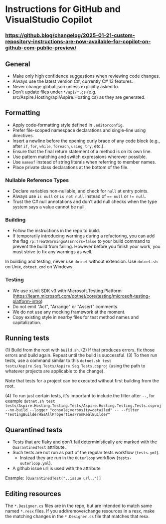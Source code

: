 # Instructions for GitHub and VisualStudio Copilot
### https://github.blog/changelog/2025-01-21-custom-repository-instructions-are-now-available-for-copilot-on-github-com-public-preview/

## General

* Make only high confidence suggestions when reviewing code changes.
* Always use the latest version C#, currently C# 13 features.
* Never change global.json unless explicitly asked to.
* Don't update files under `*/api/*.cs` (e.g. src/Aspire.Hosting/api/Aspire.Hosting.cs) as they are generated.

## Formatting

* Apply code-formatting style defined in `.editorconfig`.
* Prefer file-scoped namespace declarations and single-line using directives.
* Insert a newline before the opening curly brace of any code block (e.g., after `if`, `for`, `while`, `foreach`, `using`, `try`, etc.).
* Ensure that the final return statement of a method is on its own line.
* Use pattern matching and switch expressions wherever possible.
* Use `nameof` instead of string literals when referring to member names.
* Place private class declarations at the bottom of the file.

### Nullable Reference Types

* Declare variables non-nullable, and check for `null` at entry points.
* Always use `is null` or `is not null` instead of `== null` or `!= null`.
* Trust the C# null annotations and don't add null checks when the type system says a value cannot be null.

### Building

* Follow the instructions in the repo to build.
* If temporarily introducing warnings during a refactoring, you can add the flag `/p:TreatWarningsAsErrors=false` to your build command to prevent the build from failing. However before you finish your work, you must strive to fix any warnings as well.

In building and testing, never use `dotnet` without extension. Use `dotnet.sh` on Unix, `dotnet.cmd` on Windows.

### Testing

* We use xUnit SDK v3 with Microsoft.Testing.Platform (https://learn.microsoft.com/dotnet/core/testing/microsoft-testing-platform-intro)
* Do not emit "Act", "Arrange" or "Assert" comments.
* We do not use any mocking framework at the moment.
* Copy existing style in nearby files for test method names and capitalization.

## Running tests

(1) Build from the root with `build.sh`.
(2) If that produces errors, fix those errors and build again. Repeat until the build is successful.
(3) To then run tests, use a command similar to this `dotnet.sh test tests/Aspire.Seq.Tests/Aspire.Seq.Tests.csproj` (using the path to whatever projects are applicable to the change).

Note that tests for a project can be executed without first building from the root.

(4) To run just certain tests, it's important to include the filter after `--`, for example `dotnet.sh test tests/Aspire.Hosting.Testing.Tests/Aspire.Hosting.Testing.Tests.csproj --no-build --logger "console;verbosity=detailed" -- --filter "TestingBuilderHasAllPropertiesFromRealBuilder"`

## Quarantined tests

- Tests that are flaky and don't fail deterministically are marked with the `QuarantinedTest` attribute.
- Such tests are not run as part of the regular tests workflow (`tests.yml`).
    - Instead they are run in the `Outerloop` workflow (`tests-outerloop.yml`).
- A github issue url is used with the attribute

Example: `[QuarantinedTest("..issue url..")]`

## Editing resources

The `*.Designer.cs` files are in the repo, but are intended to match same named `*.resx` files. If you add/remove/change resources in a resx, make the matching changes in the `*.Designer.cs` file that matches that resx.
